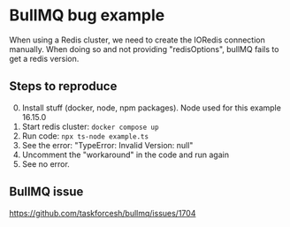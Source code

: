 # BullMQ bug example

When using a Redis cluster, we need to create the IORedis connection manually.
When doing so and not providing "redisOptions", bullMQ fails to get a redis version.

## Steps to reproduce

0. Install stuff (docker, node, npm packages). Node used for this example 16.15.0
1. Start redis cluster: `docker compose up`
2. Run code: `npx ts-node example.ts`
3. See the error: "TypeError: Invalid Version: null"
4. Uncomment the "workaround" in the code and run again
5. See no error.

## BullMQ issue

<https://github.com/taskforcesh/bullmq/issues/1704>
